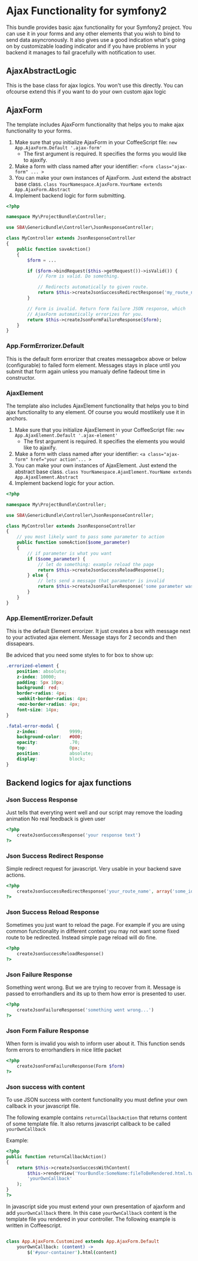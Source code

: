 # Ajax Functionality for symfony2

This bundle provides basic ajax functionality for your Symfony2 project.
You can use it in your forms and any other elements that you wish to bind to send data asyncronously.
It also gives use a good indication what's going on by customizable loading indicator and if
you have problems in your backend it manages to fail gracefully with notification to user.




##  AjaxAbstractLogic
This is the base class for ajax logics. You won't use this directly.
You can ofcourse extend this if you want to do your own custom ajax logic

## AjaxForm

The template includes AjaxForm functionality that helps you to make ajax functionality to your forms.

1.  Make sure that you initialize AjaxForm in your CoffeeScript file: `new App.AjaxForm.Default '.ajax-form'`
    - The first argument is required. It specifies the forms you would like to ajaxify.
2.  Make a form with class named after your identifier: `<form class="ajax-form" ... >`
3.  You can make your own instances of AjaxForm. Just extend the abstract base class.
    `class YourNamespace.AjaxForm.YourName extends App.AjaxForm.Abstract`
4.  Implement backend logic for form submitting.

```php
<?php

namespace My\ProjectBundle\Controller;

use SBA\GenericBundle\Controller\JsonResponseController;

class MyController extends JsonResponseController
{
    public function saveAction()
    {
        $form = ...

        if ($form->bindRequest($this->getRequest())->isValid()) {
            // Form is valid. Do something.

            // Redirects automatically to given route.
            return $this->createJsonSuccessRedirectResponse('my_route_name');
        }

        // Form is invalid. Return form failure JSON response, which
        // AjaxForm automatically errorizes for you.
        return $this->createJsonFormFailureResponse($form);
    }
}
```

### App.FormErrorizer.Default
This is the default form errorizer that creates messagebox above or below (configurable) to failed form element.
Messages stays in place until you submit that form again unless you manualy define fadeout time in constructor.


### AjaxElement

The template also includes AjaxElement functionality that helps you to bind ajax functionality to any element.
Of course you would mostlikely use it in anchors. 

1.  Make sure that you initialize AjaxElement in your CoffeeScript file: `new App.AjaxElement.Default '.ajax-element'`
    - The first argument is required. It specifies the elements you would like to ajaxify.
2.  Make a form with class named after your identifier: `<a class="ajax-form" href="your action"... >`
3.  You can make your own instances of AjaxElement. Just extend the abstract base class.
    `class YourNamespace.AjaxElement.YourName extends App.AjaxElement.Abstract`
4.  Implement backend logic for your action.

```php
<?php

namespace My\ProjectBundle\Controller;

use SBA\GenericBundle\Controller\JsonResponseController;

class MyController extends JsonResponseController
{
    // you most likely want to pass some parameter to action
    public function someAction($some_parameter)
    {
        // if parameter is what you want
        if ($some_parameter) {
            // let do something: example reload the page
            return $this->createJsonSuccessReloadResponse();
        } else {
            // lets send a message that parameter is invalid
            return $this->createJsonFailureResponse('some parameter was false...');
        }   
    }
}
```

### App.ElementErrorizer.Default
This is the default Element errorizer. It just creates a box with message next to your activated ajax element.
Message stays for 2 seconds and then dissapears.

Be adviced that you need some styles to for box to show up:

```css
.errorized-element {
    position: absolute;
    z-index: 10000;
    padding: 5px 10px;
    background: red;
    border-radius: 4px;
    -webkit-border-radius: 4px;
    -moz-border-radius: 4px;
    font-size: 14px;
}

.fatal-error-modal {
    z-index:            9999;
    background-color:   #000;
    opacity:            .70;
    top:                0px;
    position:           absolute;
    display:            block;
}

```

## Backend logics for ajax functions

### Json Success Response
Just tells that everyting went well and our script may remove the loading animation
No real feedback is given user

```php
<?php
    createJsonSuccessResponse('your response text')
?>
```

### Json Success Redirect Response
Simple redirect request for javascript. Very usable in your backend save actions. 

```php
<?php
    createJsonSuccessRedirectResponse('your_route_name', array('some_id' => 1))
?>
```

### Json Success Reload Response
Sometimes you just want to reload the page. For example if you are using common functionality 
in different context you may not want some fixed route to be redirected. Instead simple page reload will do fine. 

```php
<?php
    createJsonSuccessReloadResponse()
?>
```

### Json Failure Response
Something went wrong. But we are trying to recover from it. Message is passed to errorhandlers and its up to them how
error is presented to user.

```php
<?php
    createJsonFailureResponse('something went wrong...')
?>
```

### Json Form Failure Response
When form is invalid you wish to inform user about it. This function sends form errors to errorhandlers in nice little packet

```php
<?php
    createJsonFormFailureResponse(Form $form)
?>
```

### Json success with content

To use JSON success with content functionality you must define your 
own callback in your javascript file. 

The following example contains `returnCallbackAction` that returns content of some
template file. It also returns javascript callback to be called `yourOwnCallback`

Example:

```php
<?php
public function returnCallbackAction() 
{
    return $this->createJsonSuccessWithContent(
        $this->renderView('YourBundle:SomeName:fileToBeRendered.html.twig'),
        'yourOwnCallback'
    );
}
?>
```

In javascript side you must extend your own presentation of ajaxform and add
`yourOwnCallback` there. In this case `yourOwnCallback` content is the template
file you rendered in your controller. 
The following example is written in Coffeescript.

```coffeescript

class App.AjaxForm.Customized extends App.AjaxForm.Default
    yourOwnCallback: (content) ->
        $('#your-container').html(content)

```
